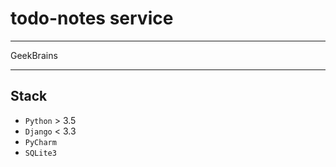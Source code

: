 # todo-notes service
____
GeekBrains
____
## Stack

* `Python` > 3.5
* `Django` < 3.3
* `PyCharm`
* `SQLite3`